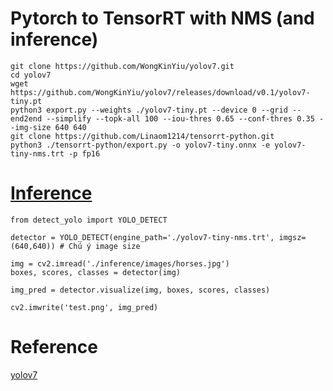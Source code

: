 # Pytorch to TensorRT with NMS (and inference)
```
git clone https://github.com/WongKinYiu/yolov7.git
cd yolov7
wget https://github.com/WongKinYiu/yolov7/releases/download/v0.1/yolov7-tiny.pt
python3 export.py --weights ./yolov7-tiny.pt --device 0 --grid --end2end --simplify --topk-all 100 --iou-thres 0.65 --conf-thres 0.35 --img-size 640 640
git clone https://github.com/Linaom1214/tensorrt-python.git
python3 ./tensorrt-python/export.py -o yolov7-tiny.onnx -e yolov7-tiny-nms.trt -p fp16
```

# [Inference](https://github.com/dotrannhattuong/Bosch2023_Brain/blob/main/utils/detect_yolo.py)
```
from detect_yolo import YOLO_DETECT

detector = YOLO_DETECT(engine_path='./yolov7-tiny-nms.trt', imgsz=(640,640)) # Chú ý image size

img = cv2.imread('./inference/images/horses.jpg')
boxes, scores, classes = detector(img)

img_pred = detector.visualize(img, boxes, scores, classes)

cv2.imwrite('test.png', img_pred)
```

# Reference
[yolov7](https://github.com/WongKinYiu/yolov7)